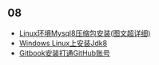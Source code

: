 
## 08


- [Linux环境Mysql8压缩包安装(图文超详细)](2020-08/Linux环境mysql8压缩包安装(图文超详细).md)
- [Windows Linux上安装Jdk8](2020-08/Windows_Linux上安装jdk8.md)
- [Gitbook安装打通GitHub账号](2020-08/gitbook安装打通GitHub账号.md)